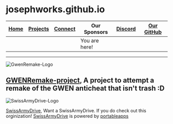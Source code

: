 # josephworks.github.io
| [Home](README.md) | [Projects](PROJECTS.md) | [Connect](CONNECT.md) | Our Sponsors | [Discord](DISCORD.md) | [Our GitHub](http://www.github.com/josephworks) |
|-------------------|-------------------------|:-------:|-----------------------------|-----------------------|-------------------------------------------------|
||||You are here!
------
![GwenRemake-Logo](https://avatars0.githubusercontent.com/u/31381689?v=4&s=200)

[GWENRemake-project](https://github.com/GWENRemake-Project), A project to attempt a remake of the GWEN anticheat that isn't trash :D
------
![SwissArmyDrive-Logo](https://avatars0.githubusercontent.com/u/32178618?v=4&s=200)

[SwissArmyDrive](https://github.com/SwissArmyDrive), Want a SwissArmyDrive. If you do check out this orginization!
[SwissArmyDrive](https://github.com/SwissArmyDrive) is powered by [portableapps](https://portableapps.com/apps/)
